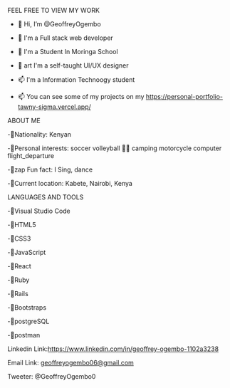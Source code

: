 
FEEL FREE TO VIEW MY WORK

- 👋 Hi, I’m @GeoffreyOgembo

- 👀  I'm a Full stack web developer

- 🌱  I'm a Student In Moringa School

- 💞️ art I'm a self-taught UI/UX designer

- 📫 I'm a Information Technoogy student

- 📫 You can see some of my projects on my https://personal-portfolio-tawny-sigma.vercel.app/

ABOUT ME

-👋Nationality: Kenyan

-👋Personal interests: soccer volleyball 💪🏽 camping motorcycle computer flight_departure

-👋zap Fun fact: I Sing, dance

-👋Current location: Kabete, Nairobi, Kenya

LANGUAGES AND TOOLS

-💞️Visual Studio Code

-💞️HTML5 

-💞️CSS3 

-💞️JavaScript

-💞️React 

-💞️Ruby 

-💞️Rails

-💞️Bootstraps

-💞️postgreSQL

-💞️postman

Linkedin Link:https://www.linkedin.com/in/geoffrey-ogembo-1102a3238

Email Link: geoffreyogembo06@gmail.com

Tweeter: @GeoffreyOgembo0










